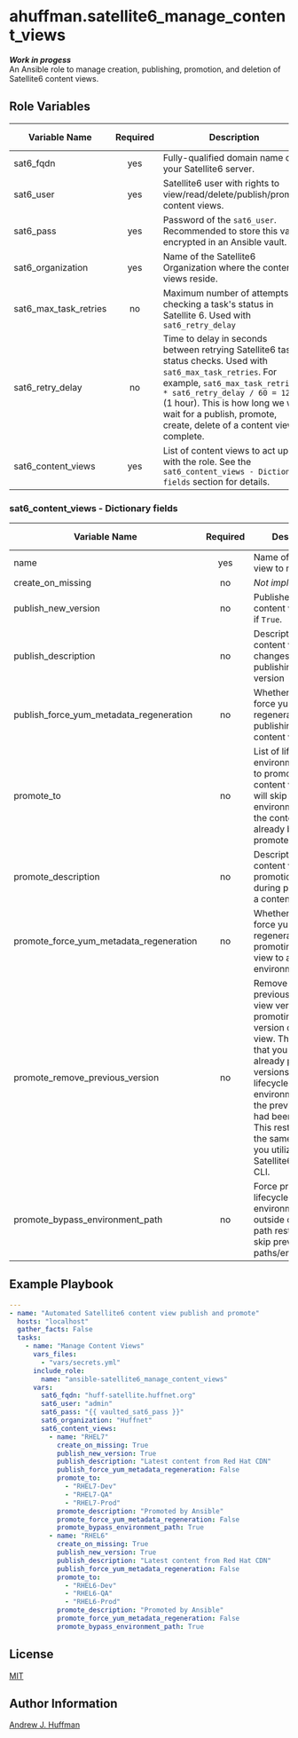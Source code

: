 # ahuffman.satellite6_manage_content_views

***Work in progess***  
An Ansible role to manage creation, publishing, promotion, and deletion of Satellite6 content views.

## Role Variables
| Variable Name | Required | Description | Default Value | Type |
| --- | :---: | --- | :---: | --- |
| sat6_fqdn | yes | Fully-qualified domain name of your Satellite6 server. | "" | string |
| sat6_user | yes | Satellite6 user with rights to view/read/delete/publish/promote content views. | "" | string |
| sat6_pass | yes | Password of the `sat6_user`. Recommended to store this value encrypted in an Ansible vault.| "" | string |
| sat6_organization | yes | Name of the Satellite6 Organization where the content views reside. | "" | string |
| sat6_max_task_retries | no | Maximum number of attempts at checking a task's status in Satellite 6. Used with `sat6_retry_delay`| "240" | integer |
| sat6_retry_delay | no | Time to delay in seconds between retrying Satellite6 task status checks.  Used with `sat6_max_task_retries`. For example, `sat6_max_task_retries * sat6_retry_delay / 60 = 120` (1 hour).  This is how long we will wait for a publish, promote, create, delete of a content view to complete.| "30" | integer |
| sat6_content_views | yes | List of content views to act upon with the role. See the `sat6_content_views - Dictionary fields` section for details.| [] | list of dictionaries |


### sat6_content_views - Dictionary fields
| Variable Name | Required | Description | Default Value | Type |
| --- | :---: | --- | :---: | --- |
| name | yes | Name of the content view to manage. | N/A | string |
| create_on_missing | no | *Not implemented yet* | False | boolean |
| publish_new_version | no | Publishes a new content view version if `True`. | False | boolean |
| publish_description | no | Description of content view changes during publishing of a new version | "" | string |
| publish_force_yum_metadata_regeneration | no | Whether or not to force yum metadata regeneration while publishing a new content view version | False | boolean |
| promote_to | no | List of lifecycle environment/paths to promote the content view to.  We will skip any listed environments where the content view has already been promoted.| [] | list |
| promote_description | no | Description of content view promotion changes during promotion of a content view. | "" | string |
| promote_force_yum_metadata_regeneration | no | Whether or not to force yum metadata regeneration while promoting a content view to a lifecycle environment/path. | False | boolean |
| promote_remove_previous_version | no | Remove the previous content view version when promoting a new version of a content view. This requires that you have already promoted versions to all lifecycle environments where the previous version had been promoted.  This restriction is the same whether you utilize the Satellite6 API, UI, or CLI.|
| promote_bypass_environment_path | no | Force promotion to a lifecycle environment/path outside of normal path restrictions (i.e. skip previous paths/environments) | False | boolean |

## Example Playbook
```yaml
---
- name: "Automated Satellite6 content view publish and promote"
  hosts: "localhost"
  gather_facts: False
  tasks:
    - name: "Manage Content Views"
      vars_files:
        - "vars/secrets.yml"
      include_role:
        name: "ansible-satellite6_manage_content_views"
      vars:
        sat6_fqdn: "huff-satellite.huffnet.org"
        sat6_user: "admin"
        sat6_pass: "{{ vaulted_sat6_pass }}"
        sat6_organization: "Huffnet"
        sat6_content_views:
          - name: "RHEL7"
            create_on_missing: True
            publish_new_version: True
            publish_description: "Latest content from Red Hat CDN"
            publish_force_yum_metadata_regeneration: False
            promote_to:
              - "RHEL7-Dev"
              - "RHEL7-QA"
              - "RHEL7-Prod"
            promote_description: "Promoted by Ansible"
            promote_force_yum_metadata_regeneration: False
            promote_bypass_environment_path: True
          - name: "RHEL6"
            create_on_missing: True
            publish_new_version: True
            publish_description: "Latest content from Red Hat CDN"
            publish_force_yum_metadata_regeneration: False
            promote_to:
              - "RHEL6-Dev"
              - "RHEL6-QA"
              - "RHEL6-Prod"
            promote_description: "Promoted by Ansible"
            promote_force_yum_metadata_regeneration: False
            promote_bypass_environment_path: True
```

## License
[MIT](LICENSE)

## Author Information
[Andrew J. Huffman](https://github.com/ahuffman)
